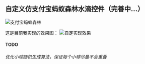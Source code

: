 ## 自定义仿支付宝蚂蚁森林水滴控件（完善中...）

![支付宝蚂蚁森林](http://upload-images.jianshu.io/upload_images/1956769-e48cb9aed0b53845.png?imageMogr2/auto-orient/strip%7CimageView2/2/w/1240)

这是目前我实现的效果图：
![自定实现效果](http://upload-images.jianshu.io/upload_images/1956769-871d808b93b28b3b.gif?imageMogr2/auto-orient/strip%7CimageView2/2/w/1240)

#### TODO

###### 优化小球随机生成算法，保证每个小球尽量不会重叠
